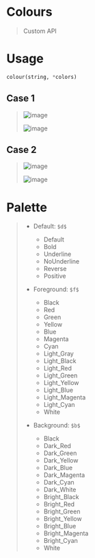 # Colours

> Custom API
> 
# Usage
```python
colour(string, *colors)
```
## Case 1
> ![image](https://github.com/aesthas/Colours/assets/136475210/c5c0fe70-710b-46be-a05e-2218fd63a571)
> 
> ![image](https://github.com/aesthas/Colours/assets/136475210/0f748381-4c2b-4119-889e-44f79d84e839)
>
## Case 2
> ![image](https://github.com/aesthas/Colours/assets/136475210/1a741af9-0875-40b6-8e12-55b40e04f22f)
> 
> ![image](https://github.com/aesthas/Colours/assets/136475210/98308d3a-a2de-45df-979c-0c7bc7e70498)
> 


# Palette

> - Default: `$d$`
>   - Default
>   - Bold
>   - Underline
>   - NoUnderline
>   - Reverse
>   - Positive
> 
> - Foreground: `$f$`
>   - Black
>   - Red
>   - Green
>   - Yellow
>   - Blue
>   - Magenta
>   - Cyan
>   - Light_Gray
>   - Light_Black
>   - Light_Red
>   - Light_Green
>   - Light_Yellow
>   - Light_Blue
>   - Light_Magenta
>   - Light_Cyan
>   - White
>
> - Background: `$b$`
>   - Black
>   - Dark_Red
>   - Dark_Green
>   - Dark_Yellow
>   - Dark_Blue
>   - Dark_Magenta
>   - Dark_Cyan
>   - Dark_White
>   - Bright_Black
>   - Bright_Red
>   - Bright_Green
>   - Bright_Yellow
>   - Bright_Blue
>   - Bright_Magenta
>   - Bright_Cyan
>   - White
